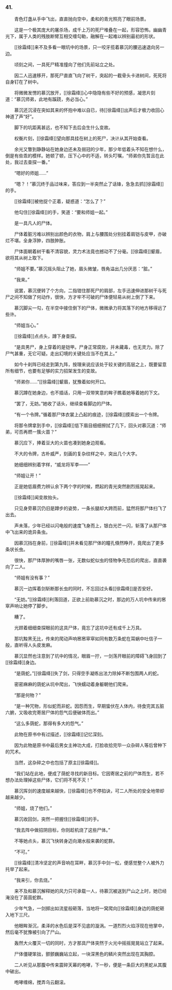 ### 41.

　　青色灯盏从手中飞出，直直抛向空中，柔和的青光照亮了眼前场景。

　　这是一个极其庞大的屠杀场，成千上万的死尸堆叠在一起，形容恐怖。幽幽青光下，属于人类的残肢断臂互相交缠勾勒，融解在一起难以辨别最初的形状。

　　[[徐霜绛]]来不及多看一眼坑中的场景，只一咬牙揽着慕沉的腰迅速退向另一边。

　　顷刻之间，一具死尸精准撞向了他们先前站立之处。

　　因二人迅速移开，那死尸直直飞向了树干，突起的一截骨头卡进树间，死死将自身钉在了树中。

　　将微微发愣的慕沉放开，[[徐霜绛]]心中隐隐有些不好的预感，凝思片刻道：“慕沉师弟，此地有蹊跷，务必当心。”

　　慕沉还沉浸在突如其来的怀抱中难以自已，待[[徐霜绛]]出声后才极力收回心神道了声“好”。

　　脚下的坑距离甚远，也不知下去后会生什么变故。

　　权衡片刻，[[徐霜绛]]望向那具挂在树上的死尸，决计从其开始查看。

　　余光又瞥到静静站在她身边还未及弱冠的少年，那少年低着头不知在想什么，倒是有些乖的模样。她顿了顿，压下心中的不适，转头叮嘱，“师弟你先暂且在此处，我过去查探一番。”

　　“嗯好的师姐……”

　　“嗯？！”慕沉终于品过味来，答应到一半突然止了话锋，急急去抓[[徐霜绛]]的手。

　　[[徐霜绛]]被他捉个正着，疑惑道：“怎么了？”

　　他勾住[[徐霜绛]]的手，笑道：“要和师姐一起。”

　　是一具凡人的尸体。

　　尸体着脏污难以辨别出颜色的衣物，肩上与腰围处分别挂着肩铠与皮甲，亦破烂不堪。全身浮肿，四肢肿胀。

　　尸体面朝着树干看不清容貌，灵力术法竟也撼动不了分毫。[[徐霜绛]]颦眉，欲将其从树上取下。

　　“师姐不要。”慕沉摇头阻止了她，眉头微皱，唇角溢出几分厌恶：“脏。”

　　“我来。”

　　说罢，慕沉便转了个方向，二指钳住那死尸的肩部，左手迅速伸进那树干与死尸之间不知做了何动作，很快，方才牢不可破的尸体便轻易从树上倒了下来。

　　慕沉脚尖一勾，在半空中接住倒下的尸体，微微承力将其落下的地方移得远了些许。

　　“师姐当心。”

　　[[徐霜绛]]点点头，蹲下身查探。

　　“是具男尸，身上穿着的是铠甲。尸身正常腐败，并未藏毒，也无灵力。除了尸气甚重，无它可疑。走出幻境的关键处应当不在其上。”

　　如今十刹阵已经走到第九阵，按理来说应该处于较关键的高层之上，既要留意所有细节，也要有足够的实力招架发生的变故。

　　“师弟你……”[[徐霜绛]]颦眉，犹豫着如何开口。

　　慕沉蹲在她身边，也不插话，只用一双带笑意的眸子瞧着她等着她的下文。

　　“罢了，无妨。”她收了话头，继续查看脚边的尸体。

　　“有一个令牌。”循着那尸体衣裳上凸起的痕迹，[[徐霜绛]]摸索出一个令牌。

　　将那令牌拿到手中，[[徐霜绛]]低下眉目细细擦拭了几下，回头对慕沉道：“师弟，可否再燃一簇火苗？”

　　慕沉应下，捧着豆大的火苗也凑到她身边观看。

　　不大的令牌，古朴威严，刻画的复杂纹样之中，突出几个大字。

　　她细细辨别着字样，“威龙将军李——”

　　“师姐让开！”

　　正是她低眉费力辨认余下两个字的时候，燃起的青光突然剧烈摇晃起来。

　　[[徐霜绛]]闻变故抬头。

　　只见身旁慕沉仍旧是蹲步的姿势，一条长腿却大跨而前，猛然将那尸体扫飞了出去。

　　声未落，少年已经以闪电般的速度飞身而上，银白光芒一闪，斩落了从那尸体中飞出来的诡异条虫。

　　因慕沉挡在身前，[[徐霜绛]]并未看见那尸体的瞳孔倏然睁开，竟爬出了更多条状长虫。

　　很快，那尸体厚肿的嘴唇一张，无数似蛇似虫的怪物争先恐后的爬出，直直袭向了二人。

　　“师姐有没有事？”

　　慕沉一边挥着剑斩断那长虫的同时，不忘回过头看[[徐霜绛]]是否安好。

　　“无妨。”[[徐霜绛]]利落回道，正欲上前助慕沉之时，那边的万人坑中传来的窸窣声响让她停了脚步。

　　糟了。

　　光顾着细细查探眼前的这具尸体，竟忘了这坑中还有成千上万具。

　　那坑黢黑无比，传来的爬动声响窸窸窣窣如同有数万条蛇在耳蜗中吐信子一般，直听得人头皮发麻。

　　慕沉显然也注意到了坑中的情况，眼眉一拧，一剑荡开眼前的障碍飞身回到了[[徐霜绛]]身边。

　　“是荫蛇。”[[徐霜绛]]失了剑，只得空手凝练出法力除掉不断包围两人的蛇。

　　密密麻麻的荫蛇从坑中爬出，飞快蠕动着身躯朝他们爬来。

　　“那是何物？”

　　“是一种咒物，形似蛇而非蛇。因怨而生，早期蛰伏在人体内，待食完其五脏六腑，又吸收完寄居尸体的怨气后便破体而出。”

　　“这么多荫蛇，那得有多大的怨气。”

　　此物在原书中有过描述，[[徐霜绛]]记忆深刻。

　　因为此物是原书中最后男女主神功大成，打脸收拾完毕一众杂碎人等后曾种下的咒术。

　　当然，这杂碎之中也包括了原主[[徐霜绛]]。

　　“我们站在此地，便成了荫蛇寻找的新目标。它因寄居之前的尸体而生，若不想办法处理掉这些尸体，它们将不死不灭！”

　　慕沉挥剑的速度越来越快，[[徐霜绛]]也不停掐诀，可二人所处的安全地带却越来越少。

　　“师姐，烧了他们。”

　　慕沉收回剑，突然一把握住[[徐霜绛]]的手。

　　“我去阵中做招阴目标，你则趁机烧了这些尸体。”

　　不等她点头，慕沉飞快转身迈向潮水般来袭的蛇群。

　　“不可。”

　　[[徐霜绛]]清冷坚定的声音响在耳畔，慕沉手中剑一松，便感觉整个人被外力托举了起来。

　　“我来引，你去烧。”

　　来不及和慕沉解释她的风力只可承载一人，待慕沉被送到尸山之上时，她已经淹没在了茵茵蛇群。

　　少年气急，一剑掷出如流星般砸落，当地将一窝爬向[[徐霜绛]]身边的荫蛇砸入地下三尺。

　　他眼眸渐沉，柔泽的水色后是深不见底的漩涡。一道烈烈火焰浮现在他掌中，然后毫不犹豫被引向了尸山。

　　轰然大火覆灭一切的同时，方才那具尸体突然于火光中摇摇晃晃站立了起来。

　　尸体僵硬笨拙，颤颤巍巍站立起，一块深黑色的鳞片突然出现在其胸腔。

　　二人听见从那腹中传来震碎天幕的咆哮，下一秒，便是一条巨大的黑蛇从其腹中破出。

　　咆哮缠绵，搅弄乌云翻滚。